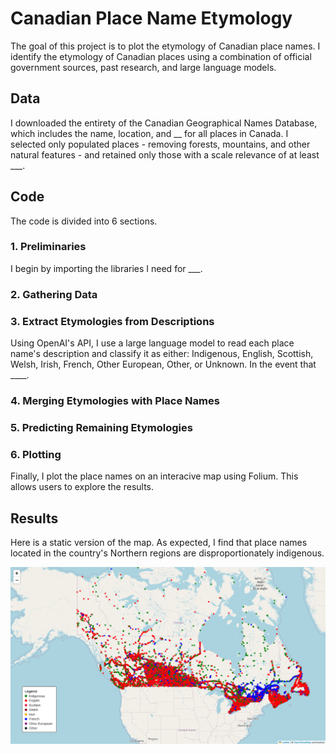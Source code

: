 # Canadian Place Name Etymology
The goal of this project is to plot the etymology of Canadian place names. I identify the etymology of Canadian places using a combination of official government sources, past research, and large language models.

## Data
I downloaded the entirety of the Canadian Geographical Names Database, which includes the name, location, and __ for all places in Canada. I selected only populated places - removing forests, mountains, and other natural features - and retained only those with a scale relevance of at least ___.

## Code

The code is divided into 6 sections.

### 1. Preliminaries
I begin by importing the libraries I need for ___.

### 2. Gathering Data

### 3. Extract Etymologies from Descriptions
Using OpenAI's API, I use a large language model to read each place name's description and classify it as either: Indigenous, English, Scottish, Welsh, Irish, French, Other European, Other, or Unknown. In the event that ____.

### 4. Merging Etymologies with Place Names

### 5. Predicting Remaining Etymologies

### 6. Plotting
Finally, I plot the place names on an interacive map using Folium. This allows users to explore the results.

## Results
Here is a static version of the map. As expected, I find that place names located in the country's Northern regions are disproportionately indigenous.

<img src="https://github.com/robertialenti/Canadian-Place-Name-Etymology/raw/main/output/etymology_map.png">

